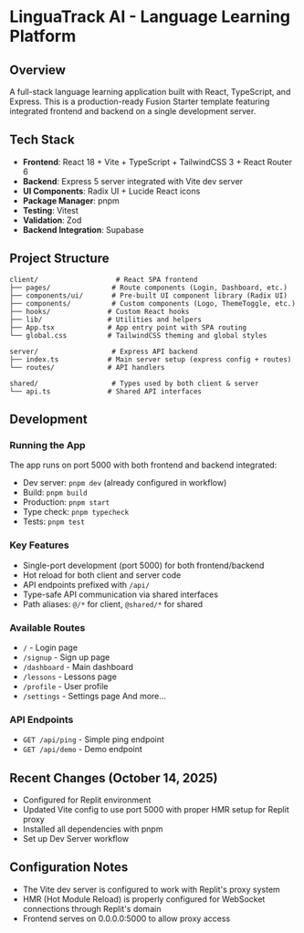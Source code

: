 # LinguaTrack AI - Language Learning Platform

## Overview
A full-stack language learning application built with React, TypeScript, and Express. This is a production-ready Fusion Starter template featuring integrated frontend and backend on a single development server.

## Tech Stack
- **Frontend**: React 18 + Vite + TypeScript + TailwindCSS 3 + React Router 6
- **Backend**: Express 5 server integrated with Vite dev server
- **UI Components**: Radix UI + Lucide React icons
- **Package Manager**: pnpm
- **Testing**: Vitest
- **Validation**: Zod
- **Backend Integration**: Supabase

## Project Structure
```
client/                   # React SPA frontend
├── pages/               # Route components (Login, Dashboard, etc.)
├── components/ui/       # Pre-built UI component library (Radix UI)
├── components/          # Custom components (Logo, ThemeToggle, etc.)
├── hooks/              # Custom React hooks
├── lib/                # Utilities and helpers
├── App.tsx             # App entry point with SPA routing
└── global.css          # TailwindCSS theming and global styles

server/                  # Express API backend
├── index.ts            # Main server setup (express config + routes)
└── routes/             # API handlers

shared/                  # Types used by both client & server
└── api.ts              # Shared API interfaces
```

## Development

### Running the App
The app runs on port 5000 with both frontend and backend integrated:
- Dev server: `pnpm dev` (already configured in workflow)
- Build: `pnpm build`
- Production: `pnpm start`
- Type check: `pnpm typecheck`
- Tests: `pnpm test`

### Key Features
- Single-port development (port 5000) for both frontend/backend
- Hot reload for both client and server code
- API endpoints prefixed with `/api/`
- Type-safe API communication via shared interfaces
- Path aliases: `@/*` for client, `@shared/*` for shared

### Available Routes
- `/` - Login page
- `/signup` - Sign up page
- `/dashboard` - Main dashboard
- `/lessons` - Lessons page
- `/profile` - User profile
- `/settings` - Settings page
And more...

### API Endpoints
- `GET /api/ping` - Simple ping endpoint
- `GET /api/demo` - Demo endpoint

## Recent Changes (October 14, 2025)
- Configured for Replit environment
- Updated Vite config to use port 5000 with proper HMR setup for Replit proxy
- Installed all dependencies with pnpm
- Set up Dev Server workflow

## Configuration Notes
- The Vite dev server is configured to work with Replit's proxy system
- HMR (Hot Module Reload) is properly configured for WebSocket connections through Replit's domain
- Frontend serves on 0.0.0.0:5000 to allow proxy access
